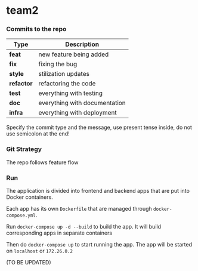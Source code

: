 # team2

### Commits to the repo

| Type         | Description                   |
|--------------|-------------------------------|
| **feat**     | new feature being added       |
| **fix**      | fixing the bug                |
| **style**    | stilization updates           |
| **refactor** | refactoring the code          |
| **test**     | everything with testing       |
| **doc**      | everything with documentation |
| **infra**    | everything with deployment    |

Specify the commit type and the message, use present tense inside, do not use semicolon at the end!


### Git Strategy 

The repo follows feature flow


### Run

The application is divided into frontend and backend apps that are put into Docker containers. 

Each app has its own ```Dockerfile``` that are managed through ```docker-compose.yml```.

Run ```docker-compose up -d --build``` to build the app. It will build corresponding apps in separate containers

Then do ```docker-compose up``` to start running the app. The app will be started on ```localhost``` or ```172.26.0.2```

(TO BE UPDATED)
